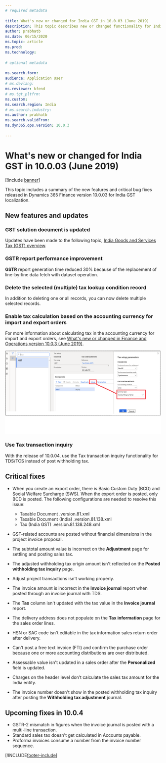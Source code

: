 ```yaml
---
# required metadata

title: What's new or changed for India GST in 10.0.03 (June 2019)
description: This topic describes new or changed functionality for India GST features released in Dynamics 365 Finance version 10.0.03.
author: prabhatb
ms.date: 06/15/2020
ms.topic: article
ms.prod: 
ms.technology: 

# optional metadata

ms.search.form: 
audience: Application User
# ms.devlang: 
ms.reviewer: kfend
# ms.tgt_pltfrm: 
ms.custom: 
ms.search.region: India
# ms.search.industry: 
ms.author: prabhatb
ms.search.validFrom: 
ms.dyn365.ops.version: 10.0.3

---
```


# What's new or changed for India GST in 10.0.03 (June 2019)

[!include [banner](../includes/banner.md)]

This topic includes a summary of the new features and critical bug fixes released in Dynamics 365 Finance version 10.0.03 for India GST localization. 

## New features and updates
### GST solution document is updated 
Updates have been made to the following topic, [India Goods and Services Tax (GST) overview](apac-ind-gst.md).

### GSTR report performance improvement
**GSTR** report generation time reduced 30% because of the replacement of line-by-line data fetch with dataset operation.
 
### Delete the selected (multiple) tax lookup condition record
In addition to deleting one or all records, you can now delete multiple selected records.

### Enable tax calculation based on the accounting currency for import and export orders
For more information about calculating tax in the accounting currency for import and export orders, see [What's new or changed in Finance and Operations version 10.0.3 (June 2019)](../../fin-ops-core/fin-ops/get-started/whats-new-changed-10-0-3.md#calculate-tax-in-accounting-currency-for-importexport-order).

![Tax setup parameters, currency type](media/GST-tax-based-accounting-currency-2-10-0-03.png	)

### Use Tax transaction inquiry 
With the release of 10.0.04, use the Tax transaction inquiry functionality for TDS/TCS instead of post withholding tax.

## Critical fixes 

- When you create an export order, there is Basic Custom Duty (BCD) and Social Welfare Surcharge (SWS). When the export order is posted, only BCD is posted. The following configurations are needed to resolve this issue:
 
  -	Taxable Document .version.81.xml
  -	Taxable Document (India) .version.81.138.xml
  -	Tax (India GST) .version.81.138.248.xml

-	GST-related accounts are posted without financial dimensions in the project invoice proposal.
-	The subtotal amount value is incorrect on the **Adjustment** page for settling and posting sales tax.
-	The adjusted withholding tax origin amount isn't reflected on the **Posted withholding tax inquiry** page.
-	Adjust project transactions isn't working properly.
-	The invoice amount is incorrect in the **Invoice journal** report when posted through an invoice journal with TDS.
-	The **Tax** column isn't updated with the tax value in the **Invoice journal** report.
-	The delivery address does not populate on the **Tax information** page for the sales order lines.
-	HSN or SAC code isn't editable in the tax information sales return order after delivery. 
- Can't post a free text invoice (FTI) and confirm the purchase order because one or more accounting distributions are over distributed.
-	Assessable value isn't updated in a sales order after the **Personalized** field is updated.
-	Charges on the header level don’t calculate the sales tax amount for the India entity.
-	The invoice number doesn't show in the posted withholding tax inquiry after posting the **Withholding tax adjustment** journal.

## Upcoming fixes in 10.0.4 

- GSTR-2 mismatch in figures when the invoice journal is posted with a multi-line transaction.
-	Standard sales tax doesn't get calculated in Accounts payable.
-	Proforma invoices consume a number from the invoice number sequence. 


[!INCLUDE[footer-include](../../includes/footer-banner.md)]